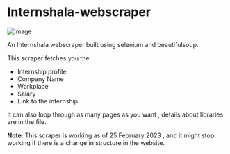# Internshala-webscraper
![image](https://user-images.githubusercontent.com/76834393/221344462-95b88527-2143-4b55-9790-f7f2da885377.png)

An Internshala webscraper built using selenium and beautifulsoup.

This scraper fetches you the
- Internship profile
- Company Name
- Workplace
- Salary
- Link to the internship

It can also loop through as many pages as you want , details about libraries are in the file.

**Note**: This scraper is working as of 25 February 2023 , and it might stop working if there is a change in structure in the website.
